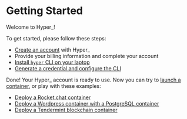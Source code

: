 # Getting Started

Welcome to Hyper_!

To get started, please follow these steps:

- [Create an account](https://hyper.sh/signup/) with Hyper_
- Provide your billing information and complete your account
- [Install `hyper` CLI on your laptop](./install.d)
- [Generate a credential and configure the CLI](setup_credential.md)

Done! Your Hyper_ account is ready to use. Now you can try to [launch a container](./launch_a_container.md), or play with these examples:

- [Deploy a Rocket.chat container](../Tutorial/rocket_chat.md)
- [Deploy a Wordpress container with a PostgreSQL container](../Tutorial/)
- [Deploy a Tendermint blockchain container](../Tutorial/)
